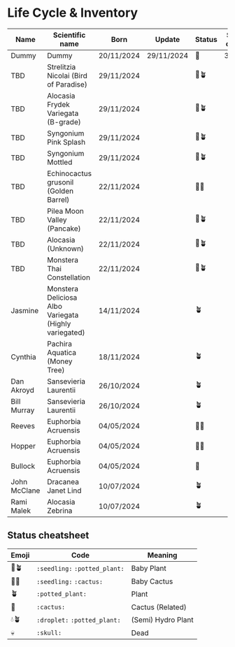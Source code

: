 # Life Cycle & Inventory

| Name | Scientific name | Born | Update | Status | Semihydro conversion | Remarks |
| --- | --- | --- | --- | --- | --- | --- |
| Dummy | Dummy | 20/11/2024 | 29/11/2024 | :seedling: | 30/11/2024 |  |
| TBD | Strelitzia Nicolai (Bird of Paradise) | 29/11/2024 |  | 🌱🪴 |  |  |
| TBD | Alocasia Frydek Variegata (B-grade) | 29/11/2024 |  | 🌱🪴 |  |  |
| TBD | Syngonium Pink Splash | 29/11/2024 |  | 🌱🪴 |  |  |
| TBD | Syngonium Mottled | 29/11/2024 |  | 🌱🪴 |  |  |
| TBD | Echinocactus grusonil (Golden Barrel) | 22/11/2024 |  | 🌱🌵 |  |  |
| TBD | Pilea Moon Valley (Pancake) | 22/11/2024 |  | 🌱🪴 |  |  |
| TBD | Alocasia (Unknown) | 22/11/2024 |  | 🌱🪴 |  |  |
| TBD | Monstera Thai Constellation |  22/11/2024 |  | 🌱🪴 |  |  |
| Jasmine | Monstera Deliciosa Albo Variegata (Highly variegated) | 14/11/2024 |  | 🪴 |  |  |
| Cynthia | Pachira Aquatica (Money Tree) | 18/11/2024 |  | 🪴 |  |  |
| Dan Akroyd | Sansevieria Laurentii | 26/10/2024 |  | 🪴 |  |  |
| Bill Murray | Sansevieria Laurentii | 26/10/2024 |  | 🪴 |  |  |
| Reeves | Euphorbia Acruensis | 04/05/2024 |  | 🌱🌵 |  |  |
| Hopper | Euphorbia Acruensis | 04/05/2024 |  | 🌱🌵 |  |  |
| Bullock | Euphorbia Acruensis | 04/05/2024 |  | 🌵 |  |  |
| John McClane | Dracanea Janet Lind | 10/07/2024 |  | 🪴 |  |  |
| Rami Malek | Alocasia Zebrina | 10/07/2024 |  | 🪴 |  |  |


## Status cheatsheet

| Emoji | Code | Meaning |
| --- | --- | --- |
| 🌱🪴 | `:seedling:` `:potted_plant:` | Baby Plant |
| 🌱🌵 | `:seedling:` `:cactus:` | Baby Cactus |
| 🪴 | `:potted_plant:` | Plant |
| 🌵 | `:cactus:` | Cactus (Related) |
| 💧🪴 | `:droplet:` `:potted_plant:` | (Semi) Hydro Plant |
| 💀 | `:skull:` | Dead |
